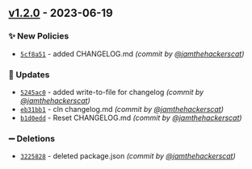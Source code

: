 

## [v1.2.0] - 2023-06-19
### :sparkles: New Policies
- [`5cf8a51`](https://github.com/jamthehackerscat/test/commit/5cf8a5173c4c67381facdc8795427a0a955f8d7c) - added CHANGELOG.md *(commit by [@jamthehackerscat](https://github.com/jamthehackerscat))*

### :wrench: Updates
- [`5245ac0`](https://github.com/jamthehackerscat/test/commit/5245ac0b41ac26f2fe6837d029020d44ea62ed7e) - added write-to-file for changelog *(commit by [@jamthehackerscat](https://github.com/jamthehackerscat))*
- [`eb31bb1`](https://github.com/jamthehackerscat/test/commit/eb31bb1ba5cbebf381c085bcb0f6ba4f4b9fb73c) - cln changelog.md *(commit by [@jamthehackerscat](https://github.com/jamthehackerscat))*
- [`b1d0edd`](https://github.com/jamthehackerscat/test/commit/b1d0edd379bacaa912500df877fa253fbfe9b3a4) - Reset CHANGELOG.md *(commit by [@jamthehackerscat](https://github.com/jamthehackerscat))*

### :heavy_minus_sign: Deletions
- [`3225828`](https://github.com/jamthehackerscat/test/commit/322582837873f81507ddc2f9568b237812217b22) - deleted package.json *(commit by [@jamthehackerscat](https://github.com/jamthehackerscat))*


[v1.2.0]: https://github.com/jamthehackerscat/test/compare/v1.1.0...v1.2.0
